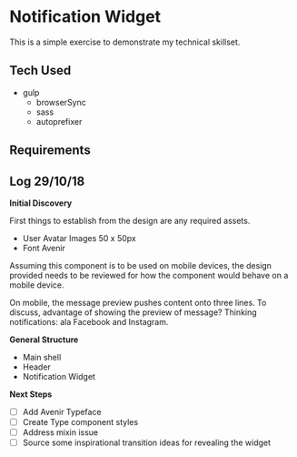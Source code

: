 # Notification Widget

This is a simple exercise to demonstrate my technical skillset.

## Tech Used

- gulp
  - browserSync
  - sass
  - autoprefixer

## Requirements

## Log 29/10/18

**Initial Discovery**

First things to establish from the design are any required assets.

- User Avatar Images 50 x 50px
- Font Avenir

Assuming this component is to be used on mobile devices, the design provided needs
to be reviewed for how the component would behave on a mobile device.

On mobile, the message preview pushes content onto three lines.
To discuss, advantage of showing the preview of message?
Thinking notifications: ala Facebook and Instagram.

**General Structure**

- Main shell
- Header
- Notification Widget

**Next Steps**

- [ ] Add Avenir Typeface
- [ ] Create Type component styles
- [ ] Address mixin issue
- [ ] Source some inspirational transition ideas for revealing the widget
